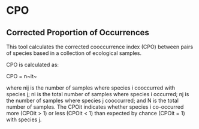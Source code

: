 # CPO
## Corrected Proportion of Occurrences

This tool calculates the corrected cooccurrence index (CPO) between pairs of species based in a collection of ecological samples.  



CPO is calculated as:

CPO = n~it~ 

where nij is the number of samples where species i cooccurred with species j; ni is the total number of samples where species i occurred; nj is the number of samples where species j cooccurred; and N is the total number of samples. The CPOit indicates whether species i co-occurred more (CPOit > 1) or less (CPOit < 1) than expected by chance (CPOit = 1) with species j.